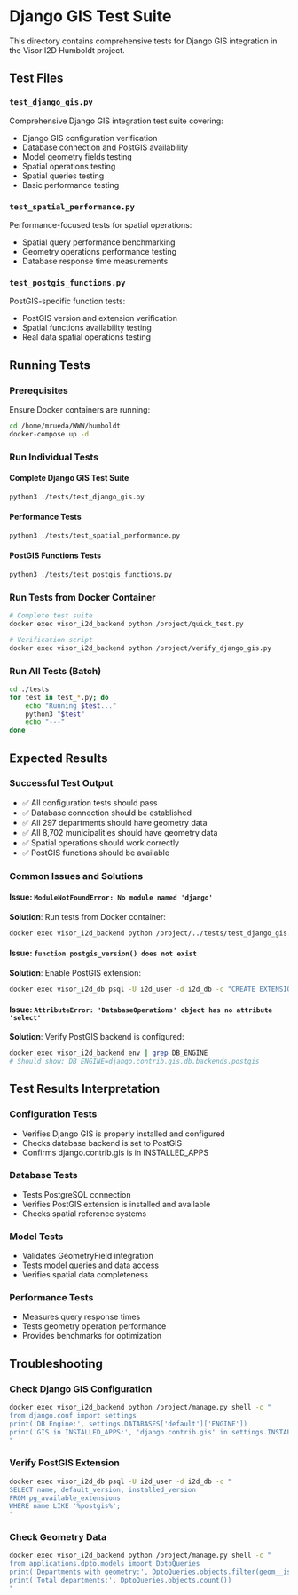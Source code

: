 # Django GIS Test Suite

This directory contains comprehensive tests for Django GIS integration in the Visor I2D Humboldt project.

## Test Files

### `test_django_gis.py`
Comprehensive Django GIS integration test suite covering:
- Django GIS configuration verification
- Database connection and PostGIS availability
- Model geometry fields testing
- Spatial operations testing
- Spatial queries testing
- Basic performance testing

### `test_spatial_performance.py`
Performance-focused tests for spatial operations:
- Spatial query performance benchmarking
- Geometry operations performance testing
- Database response time measurements

### `test_postgis_functions.py`
PostGIS-specific function tests:
- PostGIS version and extension verification
- Spatial functions availability testing
- Real data spatial operations testing

## Running Tests

### Prerequisites
Ensure Docker containers are running:
```bash
cd /home/mrueda/WWW/humboldt
docker-compose up -d
```

### Run Individual Tests

#### Complete Django GIS Test Suite
```bash
python3 ./tests/test_django_gis.py
```

#### Performance Tests
```bash
python3 ./tests/test_spatial_performance.py
```

#### PostGIS Functions Tests
```bash
python3 ./tests/test_postgis_functions.py
```

### Run Tests from Docker Container
```bash
# Complete test suite
docker exec visor_i2d_backend python /project/quick_test.py

# Verification script
docker exec visor_i2d_backend python /project/verify_django_gis.py
```

### Run All Tests (Batch)
```bash
cd ./tests
for test in test_*.py; do
    echo "Running $test..."
    python3 "$test"
    echo "---"
done
```

## Expected Results

### Successful Test Output
- ✅ All configuration tests should pass
- ✅ Database connection should be established
- ✅ All 297 departments should have geometry data
- ✅ All 8,702 municipalities should have geometry data
- ✅ Spatial operations should work correctly
- ✅ PostGIS functions should be available

### Common Issues and Solutions

#### Issue: `ModuleNotFoundError: No module named 'django'`
**Solution**: Run tests from Docker container:
```bash
docker exec visor_i2d_backend python /project/../tests/test_django_gis.py
```

#### Issue: `function postgis_version() does not exist`
**Solution**: Enable PostGIS extension:
```bash
docker exec visor_i2d_db psql -U i2d_user -d i2d_db -c "CREATE EXTENSION IF NOT EXISTS postgis;"
```

#### Issue: `AttributeError: 'DatabaseOperations' object has no attribute 'select'`
**Solution**: Verify PostGIS backend is configured:
```bash
docker exec visor_i2d_backend env | grep DB_ENGINE
# Should show: DB_ENGINE=django.contrib.gis.db.backends.postgis
```

## Test Results Interpretation

### Configuration Tests
- Verifies Django GIS is properly installed and configured
- Checks database backend is set to PostGIS
- Confirms django.contrib.gis is in INSTALLED_APPS

### Database Tests
- Tests PostgreSQL connection
- Verifies PostGIS extension is installed and available
- Checks spatial reference systems

### Model Tests
- Validates GeometryField integration
- Tests model queries and data access
- Verifies spatial data completeness

### Performance Tests
- Measures query response times
- Tests geometry operation performance
- Provides benchmarks for optimization

## Troubleshooting

### Check Django GIS Configuration
```bash
docker exec visor_i2d_backend python /project/manage.py shell -c "
from django.conf import settings
print('DB Engine:', settings.DATABASES['default']['ENGINE'])
print('GIS in INSTALLED_APPS:', 'django.contrib.gis' in settings.INSTALLED_APPS)
"
```

### Verify PostGIS Extension
```bash
docker exec visor_i2d_db psql -U i2d_user -d i2d_db -c "
SELECT name, default_version, installed_version 
FROM pg_available_extensions 
WHERE name LIKE '%postgis%';
"
```

### Check Geometry Data
```bash
docker exec visor_i2d_backend python /project/manage.py shell -c "
from applications.dpto.models import DptoQueries
print('Departments with geometry:', DptoQueries.objects.filter(geom__isnull=False).count())
print('Total departments:', DptoQueries.objects.count())
"
```
